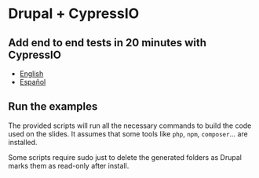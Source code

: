 # Drupal + CypressIO

## Add end to end tests in 20 minutes with CypressIO

* [English](https://docs.google.com/presentation/d/1KunnazV_joHNLTrvfIi8iOMFnUnkwQcOMDOx6sYWe7Y/edit?usp=sharing)
* [Español](https://docs.google.com/presentation/d/13Q9WgJNqw6DpFX_h6IUD2_xUXaHkK126YpZwTYLP6-Y/edit#slide=id.ga9cbb6ee91_0_22)


## Run the examples

The provided scripts will run all the necessary commands to build the code used on the slides.
It assumes that some tools like `php`, `npm`, `composer`... are installed.

Some scripts require sudo just to delete the generated folders as Drupal marks them as read-only after install.
